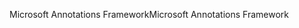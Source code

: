 <span data-ttu-id="a11ae-101">Microsoft Annotations Framework</span><span class="sxs-lookup"><span data-stu-id="a11ae-101">Microsoft Annotations Framework</span></span>